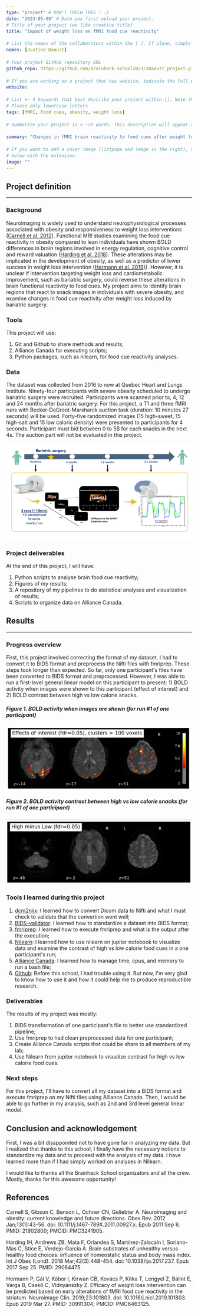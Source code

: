 ```yaml
---
type: "project" # DON'T TOUCH THIS ! :)
date: "2023-05-08" # Date you first upload your project.
# Title of your project (we like creative title)
title: "Impact of weight loss on fMRI food cue reactivity"

# List the names of the collaborators within the [ ]. If alone, simple put your name within []
names: [Justine Daoust]

# Your project GitHub repository URL
github_repo: https://github.com/brainhack-school2023/JDaoust_project.git

# If you are working on a project that has website, indicate the full url including "https://" below or leave it empty.
website:

# List +- 4 keywords that best describe your project within []. Note that the project summary also involves a number of key words. Those are listed on top of the [github repository](https://github.com/brainhack-school2023/JDaoust_project.git), click `manage topics`.
# Please only lowercase letters
tags: [fMRI, Food cues, obesity, weight loss]

# Summarize your project in < ~75 words. This description will appear at the top of your page and on the list page with other projects..

summary: "Changes in fMRI brain reactivity to food cues after weight loss induce by bariatric surgery"

# If you want to add a cover image (listpage and image in the right), add it to your directory and indicate the name
# below with the extension.
image: ""
---
```

<!-- This is an html comment and this won't appear in the rendered page. You are now editing the "content" area, the core of your description. Everything that you can do in markdown is allowed below. We added a couple of comments to guide your through documenting your progress. -->

## Project definition
---
### Background

Neuroimaging is widely used to understand neurophysiological processes associated with obesity and responsiveness to weight loss interventions ([Carnell et al. 2012](https://onlinelibrary.wiley.com/doi/10.1111/j.1467-789X.2011.00927.x)). Functional MRI studies examining the food cue reactivity in obesity compared to lean individuals have shown BOLD differences in brain regions involved in energy regulation, cognitive control and reward valuation ([Harding et al. 2018](https://www.nature.com/articles/ijo2017237)). These alterations may be implicated in the development of obesity, as well as a predictor of lower success in weight loss intervention ([Hermann et al. 2019}](https://www.sciencedirect.com/science/article/pii/S2213158219301536?via%3Dihub)). However, it is unclear if intervention targeting weight loss and cardiometabolic improvement, such as bariatric surgery, could reverse these alterations in brain functional reactivity to food cues. My project aims to identify brain regions that react to snack images in individuals with severe obesity, and examine changes in food cue reactivity after weight loss induced by bariatric surgery.

### Tools
This project will use:
1) Git and Github to share methods and results;
2) Alliance Canada for executing scripts; 
3) Python packages, such as nilearn, for food cue reactivity analyses.

### Data
The dataset was collected from 2016 to now at Quebec Heart and Lungs Institute. Ninety-four participants with severe obesity scheduled to undergo bariatric surgery were recruited. Participants were scanned prior to, 4, 12 and 24 months after bariatric surgery. For this project, a T1 and three fMRI runs with Becker-DeGroot-Marsharck auction task (duration: 10 minutes 27 seconds) will be used. Forty-five randomized images (15 high-sweet, 15 high-salt and 15 low caloric density) were presented to participants for 4 seconds. Participant must bid between 0 to 5$ for each snacks in the next 4s. The auction part will not be evaluated in this project.

![](data/raw/Paradigm.png)

### Project deliverables 
At the end of this project, I will have:
1) Python scripts to analyse brain food cue reactivity;
2) Figures of my results; 
3) A repository of my pipelines to do statistical analyses and visualization of results;
4) Scripts to organize data on Alliance Canada.

## Results
---
### Progress overview
First, this project involved correcting the format of my dataset. I had to convert it to BIDS format and preprocess the Nifti files with fmriprep. These steps took longer than expected. So far, only one participant's files have been converted to BIDS format and preprocessed. However, I was able to run a first-level general linear model on this participant to present: 1) BOLD activity when images were shown to this participant (effect of interest) and 2) BOLD contrast between high vs low calorie snacks.

##### Figure 1. BOLD activity when images are shown (for run #1 of one participant)
![](results/GLM-1stLevel-EffectOfInterest-Images.JPG)

##### Figure 2. BOLD activity contrast between high vs low calorie snacks (for run #1 of one participant)
![](results/GLM-1stLevel-contrastHighVSLowCal.JPG)

### Tools I learned during this project
1) [dcm2niix](https://github.com/rordenlab/dcm2niix): I learned how to convert Dicom data to Nifti and what I must check to validate that the convertion went well;
2) [BIDS-validator](https://bids-standard.github.io/bids-validator/): I learned how to standardize a dataset into BIDS format;
3) [fmriprep](https://fmriprep.org/en/stable/): I learned how to execute fmriprep and what is the output after the execution;
4) [Nilearn](https://nilearn.github.io/stable/index.html): I learned how to use nilearn on jupiter notebook to visualize data and examine the contrast of high vs low calorie food cues in a one participant's run;
5) [Alliance Canada](https://alliancecan.ca/fr): I learned how to manage time, cpus, and memory to run a bash file;
6) [Github](https://github.com/): Before this school, I had trouble using it. But now, I'm very glad to know how to use it and how it could help me to produce reproductible research.  

### Deliverables
The results of my project was mostly:
1) BIDS transformation of one participant's file to better use standardized pipeline;
2) Use fmriprep to had clean preprocessed data for one participant;
3) Create Alliance Canada scripts that could be share to all members of my lab;
4) Use Nilearn from jupiter notebook to visualize contrast for high vs low calorie food cues.

### Next steps
For this project, I'll have to convert all my dataset into a BIDS format and execute fmriprep on my Nifti files using Alliance Canada. Then, I would be able to go further in my analysis, such as 2nd and 3rd level general linear model. 

## Conclusion and acknowledgement
First, I was a bit disappointed not to have gone far in analyzing my data. But I realized that thanks to this school, I finally have the necessary notions to standardize my data and to proceed with the analysis of my data. I have learned more than if I had simply worked on analyses in Nilearn.  

I would like to thanks all the Brainhack School organizators and all the crew. Mostly, thanks for this awesome opportunity!

## References
Carnell S, Gibson C, Benson L, Ochner CN, Geliebter A. Neuroimaging and obesity: current knowledge and future directions. Obes Rev. 2012 Jan;13(1):43-56. doi: 10.1111/j.1467-789X.2011.00927.x. Epub 2011 Sep 8. PMID: 21902800; PMCID: PMC3241905.

Harding IH, Andrews ZB, Mata F, Orlandea S, Martínez-Zalacaín I, Soriano-Mas C, Stice E, Verdejo-Garcia A. Brain substrates of unhealthy versus healthy food choices: influence of homeostatic status and body mass index. Int J Obes (Lond). 2018 Mar;42(3):448-454. doi: 10.1038/ijo.2017.237. Epub 2017 Sep 25. PMID: 29064475.

Hermann P, Gál V, Kóbor I, Kirwan CB, Kovács P, Kitka T, Lengyel Z, Bálint E, Varga B, Csekő C, Vidnyánszky Z. Efficacy of weight loss intervention can be predicted based on early alterations of fMRI food cue reactivity in the striatum. Neuroimage Clin. 2019;23:101803. doi: 10.1016/j.nicl.2019.101803. Epub 2019 Mar 27. PMID: 30991304; PMCID: PMC6463125. 

